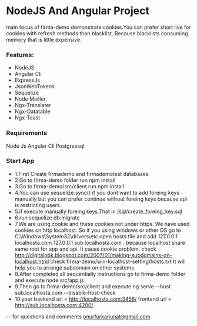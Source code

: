 # NodeJS And Angular Project

main focus of firma-demo demonstrate cookies.You can prefer short live for cookies with refresh methods than blacklist. Because blacklists
consuming memory that is little expensive.

### Features: ###

- NodeJS 
- Angular Cli
- ExpressJs
- JsonWebTokens
- Sequelize
- Node Mailler
- Ngx-Translater
- Ngx-Datatable
- Ngx-Toast

### Requirements ###
Node Js
Angular Cli
Postgressql


### Start App ###

* 1.First Create firmademo and firmademotest databases
* 2.Go to firma-demo folder run npm install
* 3.Go to firma-demo/src/client run npm install
* 4.You can use sequelize.sync() if you dont want to add foreing keys manually but you can prefer continue without foreing keys 
  because api is restricting users.
* 5.if execute manually foreing keys.That in /sql/create_foreing_key.sql
* 6.run sequelize db:migrate
* 7.We are using cookie and these cookies not under https. We have used cookies on http localhost. So if you using windows or other OS 
  go to  C:\Windows\System32\drivers\etc open hosts file and add 127.0.0.1 localhosta.com  127.0.0.1 sub.localhosta.com .
  because localhost share same root for app and api. It cause cookie problem.
  check http://digitalpbk.blogspot.com/2007/01/making-subdomains-on-localhost.html 
  check firma-demo/win-localhost-setting/hosts.txt
  It will help you to arrange subdomain on other systems
* 8.After completed all sequentially instructions go to firma-demo folder and execute node src/app.js
* 9.Then go to firma-demo/src/client and execute ng serve --host sub.localhosta.com --disable-host-check
* 10.your backend url = http://localhosta.com:3456/ frontend url = http://sub.localhosta.com:4200/

-- for questions and comments onurfurkanunal@gmail.com
  
